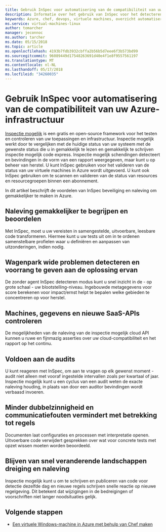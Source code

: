 ```yaml
---
title: Gebruik InSpec voor automatisering van de compatibiliteit van uw Azure-infrastructuur
description: Informatie over het gebruik van InSpec voor het detecteren van problemen in uw Azure-implementaties
keywords: Azure, chef, devops, virtuele machines, overzicht automatiseren, inspce
ms.service: virtual-machines-linux
author: tomarcher
manager: jeconnoc
ms.author: tarcher
ms.date: 05/15/2018
ms.topic: article
ms.openlocfilehash: 4193b7fdb3932cbffa2b56b5d7eee6f3b573bd99
ms.sourcegitcommit: 96089449d17548263691d40e4f1e8f9557561197
ms.translationtype: MT
ms.contentlocale: nl-NL
ms.lasthandoff: 05/17/2018
ms.locfileid: "34260035"
---
```

# <a name="use-inspec-for-compliance-automation-of-your-azure-infrastructure"></a>Gebruik InSpec voor automatisering van de compatibiliteit van uw Azure-infrastructuur
[Inspectie mogelijk](https://www.chef.io/inspec/) is een gratis en open-source framework voor het testen en controleren van uw toepassingen en infrastructuur. Inspectie mogelijk werkt door te vergelijken met de huidige status van uw systeem met de gewenste status die u in gemakkelijk te lezen en gemakkelijk te schrijven inspectie mogelijk code express. Inspectie mogelijk schendingen detecteert en bevindingen in de vorm van een rapport weergegeven, maar kunt u op beheer van herstel. U kunt InSpec gebruiken voor het valideren van de status van uw virtuele machines in Azure wordt uitgevoerd. U kunt ook InSpec gebruiken om te scannen en valideren van de status van resources en resourcegroepen binnen een abonnement.

In dit artikel beschrijft de voordelen van InSpec beveiliging en naleving om gemakkelijker te maken in Azure.

## <a name="make-compliance-easy-to-understand-and-assess"></a>Naleving gemakkelijker te begrijpen en beoordelen
Met InSpec, moet u uw vereisten in samengestelde, uitvoerbare, leesbare code transformeren. Hiermee kunt u uw tests uit om in te ordenen samenstelbare profielen waar u definiëren en aanpassen van uitzonderingen, indien nodig.

## <a name="detect-fleet-wide-issues-and-prioritize-their-remediation"></a>Wagenpark wide problemen detecteren en voorrang te geven aan de oplossing ervan
De zonder agent InSpec detecteren modus kunt u snel inzicht in de - op grote schaal - uw blootstelling-niveau. Ingebouwde metagegevens voor score berekenen voor impact/ernst helpt te bepalen welke gebieden te concentreren op voor herstel.

## <a name="inspect-machines-data-and-new-saas-apis"></a>Machines, gegevens en nieuwe SaaS-APIs controleren
De mogelijkheden van de naleving van de inspectie mogelijk cloud API kunnen u ruwe en fijnmazig asserties over uw cloud-compatibiliteit en het rapport op het continu.

## <a name="satisfy-audits"></a>Voldoen aan de audits
U kunt reageren met InSpec, om aan te vragen op elk gewenst moment - audit niet alleen met vooraf ingestelde intervallen zoals per kwartaal of jaar. Inspectie mogelijk kunt u een cyclus van een audit weten de exacte naleving houding, in plaats van door een auditor bevindingen wordt verbaasd invoeren.

## <a name="reduce-ambiguity-and-miscommunication-regarding-rules"></a>Minder dubbelzinnigheid en communicatiefouten vermindert met betrekking tot regels
Documenten laat configuraties en processen met interpretatie openen. Uitvoerbare code verwijdert gesprekken over wat voor concrete tests met opzet wissen moeten worden beoordeeld.

## <a name="keep-up-with-rapidly-changing-threat-and-compliance-landscapes"></a>Blijven van snel veranderende landschappen dreiging en naleving
Inspectie mogelijk kunt u om te schrijven en publiceren van code voor detectie dezelfde dag en nieuwe regels schrijven snelle reactie op nieuwe regelgeving. Dit betekent dat wijzigingen in de bedreigingen of voorschriften niet langer noodsituaties gelijk.

## <a name="next-steps"></a>Volgende stappen
* [Een virtuele Windows-machine in Azure met behulp van Chef maken](/azure/virtual-machines/windows/chef-automation)
